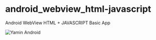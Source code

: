 # android_webview_html-javascript
Android WebView HTML + JAVASCRIPT Basic App

![Yamin Android](https://user-images.githubusercontent.com/16277392/161533651-e32eef82-b755-4d84-8f32-36546f62dec1.png)
